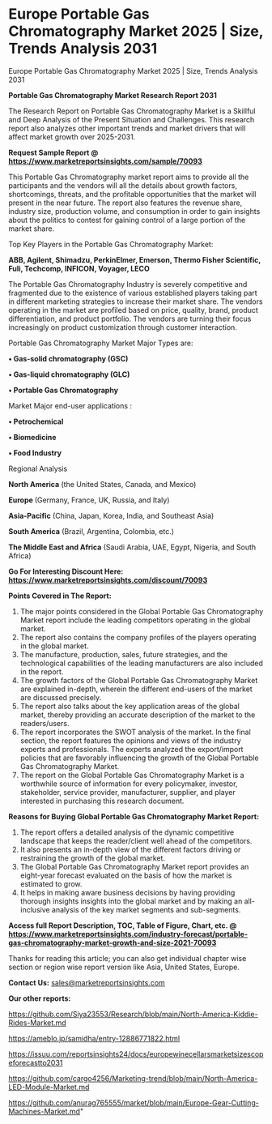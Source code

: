 # Europe Portable Gas Chromatography Market 2025 | Size, Trends Analysis 2031
Europe Portable Gas Chromatography Market 2025 | Size, Trends Analysis 2031

<strong>Portable Gas Chromatography Market Research Report 2031</strong>

The Research Report on Portable Gas Chromatography Market is a Skillful and Deep Analysis of the Present Situation and Challenges. This research report also analyzes other important trends and market drivers that will affect market growth over 2025-2031.

<strong>Request Sample Report @ <a href=https://www.marketreportsinsights.com/sample/70093>https://www.marketreportsinsights.com/sample/70093</a></strong>

This Portable Gas Chromatography market report aims to provide all the participants and the vendors will all the details about growth factors, shortcomings, threats, and the profitable opportunities that the market will present in the near future. The report also features the revenue share, industry size, production volume, and consumption in order to gain insights about the politics to contest for gaining control of a large portion of the market share.

Top Key Players in the Portable Gas Chromatography Market:

<strong>ABB, Agilent, Shimadzu, PerkinElmer, Emerson, Thermo Fisher Scientific, Fuli, Techcomp, INFICON, Voyager, LECO</strong>

The Portable Gas Chromatography Industry is severely competitive and fragmented due to the existence of various established players taking part in different marketing strategies to increase their market share. The vendors operating in the market are profiled based on price, quality, brand, product differentiation, and product portfolio. The vendors are turning their focus increasingly on product customization through customer interaction.

Portable Gas Chromatography Market Major Types are:

<strong>• Gas-solid chromatography (GSC)

• Gas-liquid chromatography (GLC)

• Portable Gas Chromatography</strong>

Market Major end-user applications :

<strong>• Petrochemical

• Biomedicine

• Food Industry</strong>

Regional Analysis

</u><strong><b>North America</b></strong> (the United States, Canada, and Mexico)

<strong><b>Europe </b></strong>(Germany, France, UK, Russia, and Italy)

<strong><b>Asia-Pacific</b></strong> (China, Japan, Korea, India, and Southeast Asia)

<strong><b>South America</b></strong> (Brazil, Argentina, Colombia, etc.)

<strong><b>The Middle East and Africa</b></strong> (Saudi Arabia, UAE, Egypt, Nigeria, and South Africa)

<strong>Go For Interesting Discount Here: <a href=https://www.marketreportsinsights.com/discount/70093>https://www.marketreportsinsights.com/discount/70093</a></strong>

<strong>Points Covered in The Report:</strong>
<ol>
  <li>The major points considered in the Global Portable Gas Chromatography Market report include the leading competitors operating in the global market.</li>
  <li>The report also contains the company profiles of the players operating in the global market.</li>
  <li>The manufacture, production, sales, future strategies, and the technological capabilities of the leading manufacturers are also included in the report.</li>
  <li>The growth factors of the Global Portable Gas Chromatography Market are explained in-depth, wherein the different end-users of the market are discussed precisely.</li>
  <li>The report also talks about the key application areas of the global market, thereby providing an accurate description of the market to the readers/users.</li>
  <li>The report incorporates the SWOT analysis of the market. In the final section, the report features the opinions and views of the industry experts and professionals. The experts analyzed the export/import policies that are favorably influencing the growth of the Global Portable Gas Chromatography Market.</li>
  <li>The report on the Global Portable Gas Chromatography Market is a worthwhile source of information for every policymaker, investor, stakeholder, service provider, manufacturer, supplier, and player interested in purchasing this research document.</li>
</ol>
<strong>Reasons for Buying Global Portable Gas Chromatography Market Report:</strong>

<ol>
  <li>The report offers a detailed analysis of the dynamic competitive landscape that keeps the reader/client well ahead of the competitors.</li>
  <li>It also presents an in-depth view of the different factors driving or restraining the growth of the global market.</li>
  <li>The Global Portable Gas Chromatography Market report provides an eight-year forecast evaluated on the basis of how the market is estimated to grow.</li>
  <li>It helps in making aware business decisions by having providing thorough insights insights into the global market and by making an all-inclusive analysis of the key market segments and sub-segments.</li>
</ol>
<strong>Access full Report Description, TOC, Table of Figure, Chart, etc. @ <a href=https://www.marketreportsinsights.com/industry-forecast/portable-gas-chromatography-market-growth-and-size-2021-70093>https://www.marketreportsinsights.com/industry-forecast/portable-gas-chromatography-market-growth-and-size-2021-70093</a></strong>


Thanks for reading this article; you can also get individual chapter wise section or region wise report version like Asia, United States, Europe.

<strong>Contact Us:</strong>
sales@marketreportsinsights.com

<strong>Our other reports:</strong>

<a href=https://github.com/Siya23553/Research/blob/main/North-America-Kiddie-Rides-Market.md>https://github.com/Siya23553/Research/blob/main/North-America-Kiddie-Rides-Market.md</a>

<a href=https://ameblo.jp/samidha/entry-12886771822.html>https://ameblo.jp/samidha/entry-12886771822.html</a>

<a href=https://issuu.com/reportsinsights24/docs/europewinecellarsmarketsizescopeforecastto2031>https://issuu.com/reportsinsights24/docs/europewinecellarsmarketsizescopeforecastto2031</a>

<a href=https://github.com/cargo4256/Marketing-trend/blob/main/North-America-LED-Module-Market.md>https://github.com/cargo4256/Marketing-trend/blob/main/North-America-LED-Module-Market.md</a>

<a href=https://github.com/anurag765555/market/blob/main/Europe-Gear-Cutting-Machines-Market.md>https://github.com/anurag765555/market/blob/main/Europe-Gear-Cutting-Machines-Market.md</a>"
